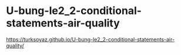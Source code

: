 # U-bung-le2_2-conditional-statements-air-quality

https://turksoyaz.github.io/U-bung-le2_2-conditional-statements-air-quality/
